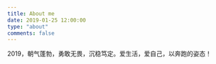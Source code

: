```yaml
---
title: About me
date: 2019-01-25 12:00:00
type: "about"
comments: false
---
```




2019，朝气蓬勃，勇敢无畏，沉稳笃定。爱生活，爱自己，以奔跑的姿态！